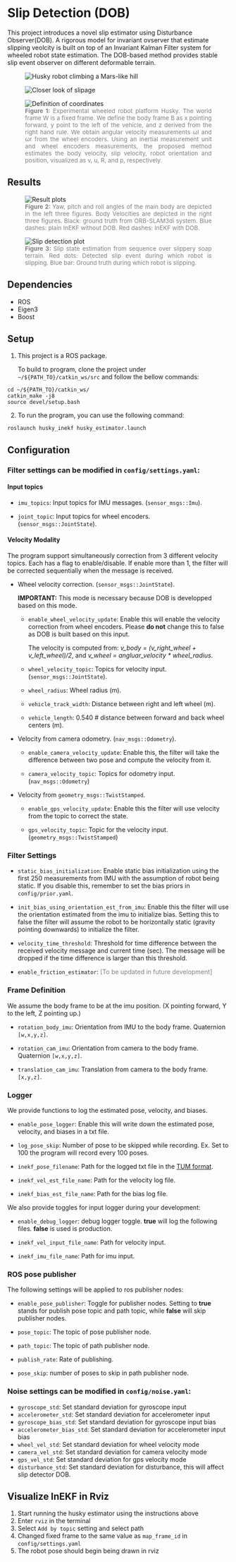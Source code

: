 # Slip Detection (DOB)
This project introduces a novel slip estimator using Disturbance Observer(DOB). A rigorous model for invariant ovserver that estimate slipping veolcity is built on top of an Invariant Kalman Filter system for wheeled robot state estimation. The DOB-based method provides stable slip event observer on different deformable terrain.

<figure>
  <img src="figures/mars_field.png" alt="Husky robot climbing a Mars-like hill" style="display: block; margin-left:auto; margin-right:auto; width=50%"/>
</figure>
<figure>
  <img src="figures/mars_field_closer_look.png"  alt="Closer look of slipage" style="display: block; margin-left:auto; margin-right:auto; width=50%"/> 
</figure>
<figure>
  <img src="figures/husky.png" alt="Definition of coordinates" style="display: block; margin-left:auto; margin-right:auto; width=50%"/>
  <figcaption style="font-size:10pt; color:grey;text-align:justify;"><strong>Figure 1:</strong> Experimental wheeled robot platform Husky. The world frame W is a fixed frame. We define the body frame B as x pointing forward, y point to the left of the vehicle, and z derived from the right hand rule. We obtain angular velocity measurements ωl and ωr from the wheel encoders. Using an inertial measurement unit and wheel encoders measurements, the proposed method estimates the body velocity, slip velocity, robot orientation and position, visualized as v, u, R, and p, respectively.</figcaption>
</figure>

## Results

<figure>
  <img src="figures/vel_ori_44_57.png" alt="Result plots" style="display: block; margin-left:auto; margin-right:auto; width=50%"/> 
  <figcaption style="font-size:10pt; color:grey;text-align:justify;"><strong>Figure 2: </strong>Yaw, pitch and roll angles of the main body are depicted in the
left three figures. Body Velocities are depicted in the right three figures.
Black: ground truth from ORB-SLAM3di system. Blue dashes: plain InEKF
without DOB. Red dashes: InEKF with DOB.</figcaption>
</figure>

<figure>
  <img src="figures/slip_state.png" alt="Slip detection plot" style="display: block; margin-left:auto; margin-right:auto; width=50%"/>
  <figcaption style="font-size:10pt; color:grey;text-align:justify;"><strong>Figure 3: </strong>Slip state estimation from sequence over slippery soap terrain. Red
dots: Detected slip event during which robot is slipping. Blue bar: Ground
truth during which robot is slipping.</figcaption>
</figure>


## Dependencies
* ROS
* Eigen3
* Boost

## Setup
1. This project is a ROS package. 
   
   To build to program, clone the project under `~/${PATH_TO}/catkin_ws/src` and follow the bellow commands:
```
cd ~/${PATH_TO}/catkin_ws/
catkin_make -j8
source devel/setup.bash
```
2. To run the program, you can use the following command:
```
roslaunch husky_inekf husky_estimator.launch
```

## Configuration
### Filter settings can be modified in `config/settings.yaml`:
#### **Input topics**

   * `imu_topics`: Input topics for IMU messages. (`sensor_msgs::Imu`).
  
   * `joint_topic`: Input topics for wheel encoders. (`sensor_msgs::JointState`).

#### **Velocity Modality**

The program support simultaneously correction from 3 different velocity topics. Each has a flag to enable/disable. If enable more than 1, the filter will be corrected sequentially when the message is received.

  * Wheel velocity correction. (`sensor_msgs::JointState`).
    
    **IMPORTANT:** This mode is necessary because DOB is developped based on this mode.

    * `enable_wheel_velocity_update`: Enable this will enable the velocity correction from wheel encoders. Please **do not** change this to false as DOB is built based on this input.
    
        The velocity is computed from: *v_body = (v_right_wheel + v_left_wheel)/2*, and  *v_wheel = angluar_velocity \* wheel_radius*.

    * `wheel_velocity_topic`: Topics for velocity input. (`sensor_msgs::JointState`).
  
    * `wheel_radius`: Wheel radius (m). 
  
    * `vehicle_track_width`: Distance between right and left wheel (m).

    * `vehicle_length`: 0.540 # distance between forward and back wheel centers (m).

  * Velocity from camera odometry. (`nav_msgs::Odometry`).
  
    * `enable_camera_velocity_update`: Enable this, the filter will take the difference between two pose and compute the velocity from it.
  
    * `camera_velocity_topic`: Topics for odometry input. (`nav_msgs::Odometry`)

  * Velocity from `geometry_msgs::TwistStamped`.
  
    * `enable_gps_velocity_update`: Enable this the filter will use velocity from the topic to correct the state.
  
    * `gps_velocity_topic`: Topic for the velocity input. (`geometry_msgs::TwistStamped`)

### **Filter Settings**

* `static_bias_initialization`: Enable static bias initialization using the first 250 measurements from IMU with the assumption of robot being static. If you disable this, remember to set the bias priors in `config/prior.yaml`. 
  
* `init_bias_using_orientation_est_from_imu`: Enable this the filter will use the orientation estimated from the imu to initialize bias. Setting this to false the filter will assume the robot to be horizontally static (gravity pointing downwards) to initialize the filter.  
  
* `velocity_time_threshold`: Threshold for time difference between the received velocity message and current time (sec). The message will be dropped if the time difference is larger than this threshold.

* `enable_friction_estimator`: <span style="color:grey;">[To be updated in future development]</span>

### **Frame Definition**

We assume the body frame to be at the imu position. (X pointing forward, Y to the left, Z pointing up.)
  * `rotation_body_imu`: Orientation from IMU to the body frame. Quaternion `[w,x,y,z]`.

  * `rotation_cam_imu`: Orientation from camera to the body frame. Quaternion `[w,x,y,z]`.
  
  * `translation_cam_imu`: Translation from camera to the body frame. `[x,y,z]`.

### **Logger**
We provide functions to log the estimated pose, velocity, and biases.

* `enable_pose_logger`: Enable this will write down the estimated pose, velocity, and biases in a txt file.
  
* `log_pose_skip`: Number of pose to be skipped while recording. Ex. Set to 100 the program will record every 100 poses.
  
* `inekf_pose_filename`: Path for the logged txt file in the [TUM format](https://vision.in.tum.de/data/datasets/rgbd-dataset/file_formats).
  
* `inekf_vel_est_file_name`: Path for the velocity log file.
  
* `inekf_bias_est_file_name`: Path for the bias log file.

We also provide toggles for input logger during your development:
* `enable_debug_logger`: debug logger toggle. **true** will log the following files. **false** is used is production.

* `inekf_vel_input_file_name`: Path for velocity input.

* `inekf_imu_file_name`: Path for imu input.
  
### **ROS pose publisher**
The following settings will be applied to ros publisher nodes:
* `enable_pose_publisher`: Toggle for publisher nodes. Setting to **true** stands for publish pose topic and path topic, while **false** will skip publisher nodes.

* `pose_topic`: The topic of pose publisher node.

* `path_topic`: The topic of path publisher node.

* `publish_rate`: Rate of publishing.

* `pose_skip`: number of poses to skip in path publisher node.

### Noise settings can be modified in `config/noise.yaml`:

* `gyroscope_std`: Set standard deviation for gyroscope input
* `accelerometer_std`: Set standard deviation for accelerometer input
* `gyroscope_bias_std`: Set standard deviation for gyroscope input bias
* `accelerometer_bias_std`: Set standard deviation for accelerometer input bias
* `wheel_vel_std`: Set standard deviation for wheel velocity mode
* `camera_vel_std`: Set standard deviation for camera velocity mode
* `gps_vel_std`: Set standard deviation for gps velocity mode
* `disturbance_std`: Set standard deviation for disturbance, this will affect slip detector DOB.

## Visualize InEKF in Rviz
1. Start running the husky estimator using the instructions above
2. Enter `rviz` in the terminal
2. Select `Add by topic` setting and select path
3. Changed fixed frame to the same value as `map_frame_id` in `config/settings.yaml`
4. The robot pose should begin being drawn in rviz
